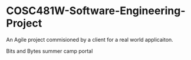 # COSC481W-Software-Engineering-Project
An Agile project commisioned by a client for a real world applicaiton.

Bits and Bytes summer camp portal
